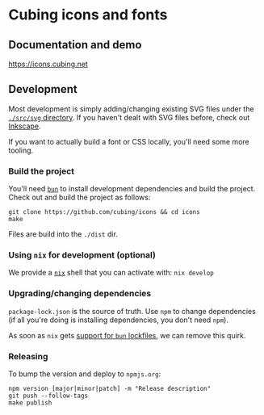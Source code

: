 # Cubing icons and fonts

## Documentation and demo

<https://icons.cubing.net>

## Development

Most development is simply adding/changing existing SVG files under the
[`./src/svg` directory](https://github.com/cubing/icons/tree/main/src/svg). If
you haven't dealt with SVG files before, check out
[Inkscape](https://inkscape.org/).

If you want to actually build a font or CSS locally, you'll need some more tooling.

### Build the project

You'll need [`bun`](https://bun.sh) to install development dependencies and
build the project. Check out and build the project as follows:

```shell
git clone https://github.com/cubing/icons && cd icons
make
```

Files are build into the `./dist` dir.

### Using `nix` for development (optional)

We provide a [`nix`](https://nixos.org/) shell that you can activate with: `nix develop`

### Upgrading/changing dependencies

`package-lock.json` is the source of truth. Use `npm` to change dependencies
(if all you're doing is installing dependencies, you don't need `npm`).

As soon as `nix` gets [support for `bun`
lockfiles](https://github.com/NixOS/nixpkgs/issues/255890), we can remove this
quirk.

### Releasing

To bump the version and deploy to `npmjs.org`:

```shell
npm version [major|minor|patch] -m "Release description"
git push --follow-tags
make publish
```
